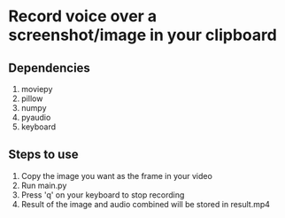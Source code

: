 # Record voice over a screenshot/image in your clipboard

## Dependencies

1. moviepy
2. pillow
3. numpy
4. pyaudio
5. keyboard

## Steps to use

1. Copy the image you want as the frame in your video
2. Run main.py
3. Press 'q' on your keyboard to stop recording
4. Result of the image and audio combined will be stored in result.mp4